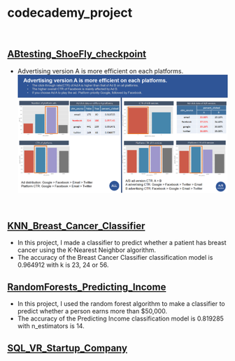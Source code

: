 # codecademy_project
<br>



## [ABtesting_ShoeFly_checkpoint](https://github.com/BevisJChen/codecademy_project/tree/main/ABtesting_ShoeFly_checkpoint)
* Advertising version A is more efficient on each platforms.
![image](https://github.com/BevisJChen/codecademy_project/blob/main/ABtesting_ShoeFly_checkpoint/conclusion.png)
<br>

## [KNN_Breast_Cancer_Classifier](https://github.com/BevisJChen/codecademy_project/tree/main/KNN_Breast_Cancer_Classifier)
* In this project, I made a classifier to predict whether a patient has breast cancer using the K-Nearest Neighbor algorithm.
* The accuracy of the Breast Cancer Classifier classification model is 0.964912 with k is 23, 24 or 56.

## [RandomForests_Predicting_Income](https://github.com/BevisJChen/codecademy_project/tree/main/RandomForests_Predicting_Income)
* In this project, I used the random forest algorithm to make a classifier to predict whether a person earns more than $50,000.
* The accuracy of the Predicting Income classification model is 0.819285 with n_estimators is 14.


## [SQL_VR_Startup_Company](https://github.com/BevisJChen/codecademy_project/tree/main/SQL_VR_Startup_Company)
